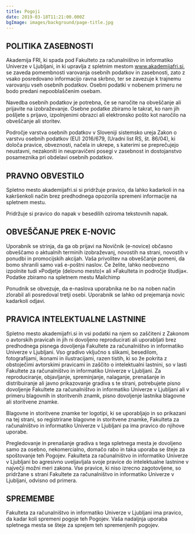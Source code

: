 ```yaml
---
title: Pogoji
date: 2019-03-18T11:21:00.000Z
bgImage: images/background/page-title.jpg
---
```

## **POLITIKA ZASEBNOSTI**

Akademija FRI, ki spada pod Fakulteto za računalništvo in informatiko Univerze v Ljubljani, in ki upravlja z spletnim mestom www.akademijafri.si, se zaveda pomembnosti varovanja osebnih podatkov in zasebnosti, zato z vsako posredovano informacijo ravna skrbno, ter se zavezuje k trajnemu varovanju vseh osebnih podatkov. Osebni podatki v nobenem primeru ne bodo predani nepooblaščenim osebam.

Navedba osebnih podatkov je potrebna, če se naročite na obveščanje ali prijavite na izobraževanje. Osebne podatke zbiramo le takrat, ko nam jih pošljete s prijavo, izpolnjenimi obrazci ali elektronsko pošto kot naročilo na obveščanje ali storitev.

Področje varstva osebnih podatkov v Sloveniji sistemsko ureja Zakon o varstvu osebnih podatkov (EU) 2016/679, (Uradni list RS, št. 86/04), ki določa pravice, obveznosti, načela in ukrepe, s katerimi se preprečujejo neustavni, nezakoniti in neupravičeni posegi v zasebnost in dostojanstvo posameznika pri obdelavi osebnih podatkov.



## **PRAVNO OBVESTILO**

Spletno mesto akademijafri.si si pridržuje pravico, da lahko kadarkoli in na kakršenkoli način brez predhodnega opozorila spremeni informacije na spletnem mestu. 

Pridržuje si pravico do napak v besedilih oziroma tekstovnih napak. 



## **OBVEŠČANJE PREK E-NOVIC**

Uporabnik se strinja, da ga ob prijavi na Novičnik (e-novice) občasno obveščamo o aktualnih terminih izobraževanj, novostih na strani, novostih v ponudbi in promocijskih akcijah. Vaša privolitev na obveščanje pomeni, da bomo shranili samo vaš e-poštni naslov. Če želite, lahko neobvezno izpolnite tudi »Podjetje (delovno mesto)« ali »Fakulteta in področje študija«. Podatke zbiramo na spletnem mestu Mailchimp

Ponudnik se obvezuje, da e-naslova uporabnika ne bo na noben način zlorabil ali posredoval tretji osebi. Uporabnik se lahko od prejemanja novic kadarkoli odjavi. 



## **PRAVICA INTELEKTUALNE LASTNINE**

Spletno mesto akademijafri.si in vsi podatki na njem so zaščiteni z Zakonom o avtorskih pravicah in jih ni dovoljeno reproducirati ali uporabljati brez predhodnega pisnega dovoljenja Fakultete za računalništvo in informatiko Univerze v Ljubljani. Vso gradivo vključno s slikami, besedilom, fotografijami, ikonami in ilustracijami, razen tistih, ki so že pokrita z obstoječimi avtorskimi pravicami in zaščito o intelektualni lastnini, so v lasti Fakultete za računalništvo in informatiko Univerze v Ljubljani. Za reproduciranje, objavljanje, spreminjanje, nalaganje, prenašanje in distribuiranje ali javno prikazovanje gradiva s te strani, potrebujete pisno dovoljenje Fakultete za računalništvo in informatiko Univerze v Ljubljani ali v primeru blagovnih in storitvenih znamk, pisno dovoljenje lastnika blagovne ali storitvene znamke.

Blagovne in storitvene znamke ter logotipi, ki se uporabljajo in so prikazani na tej strani, so registrirane blagovne in storitvene znamke, Fakulteta za računalništvo in informatiko Univerze v Ljubljani pa ima pravico do njihove uporabe.

Pregledovanje in prenašanje gradiva s tega spletnega mesta je dovoljeno samo za osebno, nekomercialno, domačo rabo in taka uporaba se šteje za spoštovanje teh Pogojev. Fakulteta za računalništvo in informatiko Univerze v Ljubljani bo agresivno uveljavljala svoje pravice do intelektualne lastnine v največji možni meri zakona. Vse pravice, ki niso izrecno zagotovljene, so pridržane s strani Fakultete za računalništvo in informatiko Univerze v Ljubljani, odvisno od primera. 



## **SPREMEMBE**

Fakulteta za računalništvo in informatiko Univerze v Ljubljani ima pravico, da kadar koli spremeni pogoje teh Pogojev. Vaša nadaljnja uporaba spletnega mesta se šteje za sprejem teh spremenjenih pogojev.
